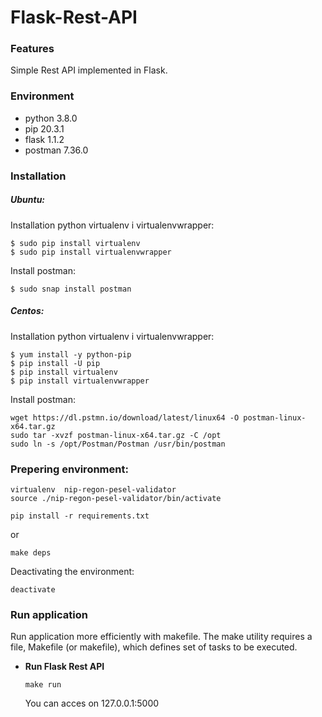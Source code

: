 # Flask-Rest-API


### Features

Simple Rest API implemented in Flask.

### Environment

   - python 3.8.0
   - pip 20.3.1
   - flask 1.1.2
   - postman 7.36.0


### Installation

##### Ubuntu:

Installation python virtualenv i virtualenvwrapper:

```
$ sudo pip install virtualenv
$ sudo pip install virtualenvwrapper
```

Install postman:
```
$ sudo snap install postman
```

##### Centos:

Installation python virtualenv i virtualenvwrapper:

```
$ yum install -y python-pip
$ pip install -U pip
$ pip install virtualenv
$ pip install virtualenvwrapper
```

Install postman:
```
wget https://dl.pstmn.io/download/latest/linux64 -O postman-linux-x64.tar.gz
sudo tar -xvzf postman-linux-x64.tar.gz -C /opt
sudo ln -s /opt/Postman/Postman /usr/bin/postman
```

### Prepering environment:

```
virtualenv  nip-regon-pesel-validator
source ./nip-regon-pesel-validator/bin/activate
```

```
pip install -r requirements.txt
```

or

```
make deps
```

Deactivating the environment:

```
deactivate 
```


### Run application

Run application more efficiently with makefile. The make utility requires a file, Makefile (or makefile), which defines set of tasks to be executed.

- **Run Flask Rest API**

  `make run`
  
  You can acces on 127.0.0.1:5000



